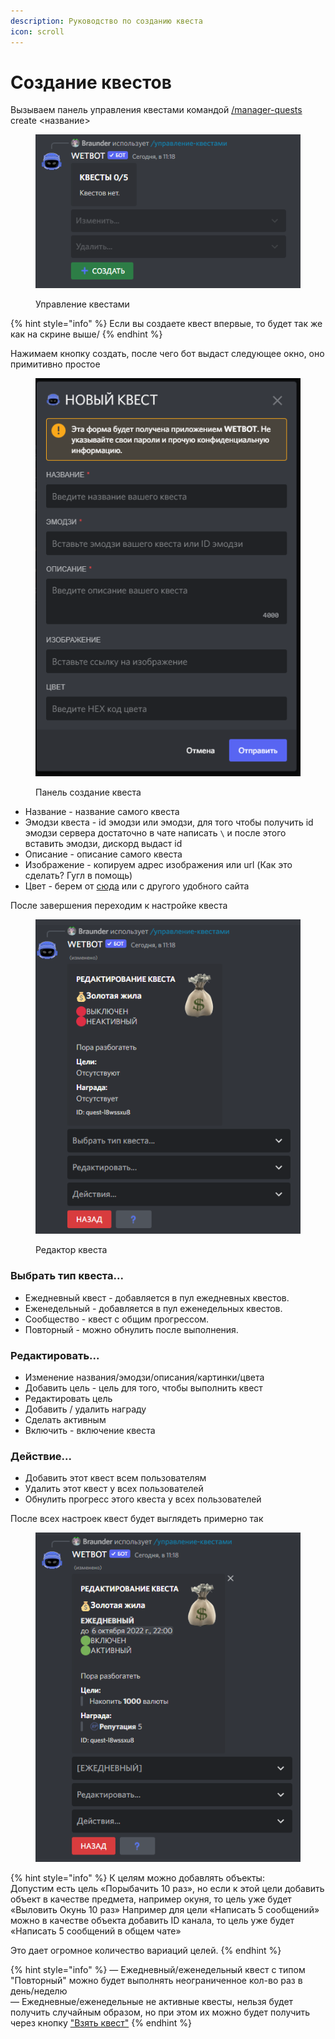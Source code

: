 ```yaml
---
description: Руководство по созданию квеста
icon: scroll
---
```


# Создание квестов

Вызываем панель управления квестами командой [/manager-quests](../commands/admins.md) create <название>

<figure><img src="../.gitbook/assets/изображение_2022-10-06_111857094.png" alt=""><figcaption><p>Управление квестами</p></figcaption></figure>

{% hint style="info" %}
Если вы создаете квест впервые, то будет так же как на скрине выше/
{% endhint %}

Нажимаем кнопку создать, после чего бот выдаст следующее окно, оно примитивно простое

<figure><img src="../.gitbook/assets/изображение_2022-10-06_112025539.png" alt=""><figcaption><p>Панель создание квеста</p></figcaption></figure>

* Название - название самого квеста
* Эмодзи квеста - id эмодзи или эмодзи, для того чтобы получить id эмодзи сервера достаточно в чате написать `\` и после этого вставить эмодзи, дискорд выдаст id
* Описание - описание самого квеста
* Изображение - копируем адрес изображения или url (Как это сделать? Гугл в помощь)
* Цвет - берем от [сюда](https://colorscheme.ru/color-converter.html) или с другого удобного сайта

После завершения переходим к настройке квеста

<figure><img src="../.gitbook/assets/изображение_2022-10-06_113331689.png" alt=""><figcaption><p>Редактор квеста</p></figcaption></figure>

### Выбрать тип квеста...

* Ежедневный квест - добавляется в пул ежедневных квестов.
* Еженедельный - добавляется в пул еженедельных квестов.
* Сообщество - квест с общим прогрессом.
* Повторный - можно обнулить после выполнения.

### Редактировать...

* Изменение названия/эмодзи/описания/картинки/цвета
* Добавить цель - цель для того, чтобы выполнить квест
* Редактировать цель
* Добавить / удалить награду
* Сделать активным
* Включить - включение квеста

### Действие...

* Добавить этот квест всем пользователям
* Удалить этот квест у всех пользователей
* Обнулить прогресс этого квеста у всех пользователей

После всех настроек квест будет выглядеть примерно так

<figure><img src="../.gitbook/assets/изображение_2022-10-06_114946238.png" alt=""><figcaption></figcaption></figure>

{% hint style="info" %}
К целям можно добавлять объекты:\
Допустим есть цель «Порыбачить 10 раз», но если к этой цели добавить объект в качестве предмета, например окуня, то цель уже будет «Выловить Окунь 10 раз» Например для цели «Написать 5 сообщений» можно в качестве объекта добавить ID канала, то цель уже будет «Написать 5 сообщений в общем чате»

Это дает огромное количество вариаций целей.
{% endhint %}

{% hint style="info" %}
— Ежедневный/еженедельный квест с типом "Повторный" можно будет выполнять неограниченное кол-во раз в день/неделю \
— Ежедневные/еженедельные не активные квесты, нельзя будет получить случайным образом, но при этом их можно будет получить через кнопку ["Взять квест"](buttons.md#vzyat-kvest)
{% endhint %}

